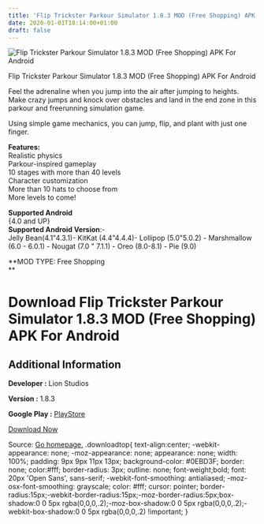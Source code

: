 ```yaml
---
title: 'Flip Trickster Parkour Simulator 1.8.3 MOD (Free Shopping) APK For Android'
date: 2020-01-01T18:14:00+01:00
draft: false
---
```


![Flip Trickster Parkour Simulator 1.8.3 MOD (Free Shopping) APK For Android](https://i1.wp.com/apkhome.net/wp-content/uploads/2020/01/Flip-Trickster-Parkour-Simulator-1.8.3-MOD-Free-Shopping.png "Flip Trickster Parkour Simulator 1.8.3 MOD (Free Shopping) APK For Android")

  

Flip Trickster Parkour Simulator 1.8.3 MOD (Free Shopping) APK For Android

Feel the adrenaline when you jump into the air after jumping to heights.  
Make crazy jumps and knock over obstacles and land in the end zone in this parkour and freerunning simulation game.

Using simple game mechanics, you can jump, flip, and plant with just one finger.

**Features:**  
Realistic physics  
Parkour-inspired gameplay  
10 stages with more than 40 levels  
Character customization  
More than 10 hats to choose from  
More levels to come!

**Supported Android**  
{4.0 and UP}  
**Supported Android Version**:-  
Jelly Bean(4.1"4.3.1)- KitKat (4.4"4.4.4)- Lollipop (5.0"5.0.2) - Marshmallow (6.0 - 6.0.1) - Nougat (7.0 " 7.1.1) - Oreo (8.0-8.1) - Pie (9.0)

**MOD TYPE: Free Shopping  
**

Download Flip Trickster Parkour Simulator 1.8.3 MOD (Free Shopping) APK For Android
===================================================================================

Additional Information
----------------------

**Developer :** Lion Studios

**Version :** 1.8.3

**Google Play :** [PlayStore](https://play.google.com/store/apps/details?id=com.revolverolver.fliptrickster)

  

[Download Now](https://store4app.co/post/flip-trickster-parkour-simulator-1-8-3-mod-free-shopping-apk-for-android_1577877700)

  
Source: [Go homepage.](https://store4app.co/post/flip-trickster-parkour-simulator-1-8-3-mod-free-shopping-apk-for-android_1577877700) .downloadtop{ text-align:center; -webkit-appearance: none; -moz-appearance: none; appearance: none; width: 100%; padding: 9px 9px 11px 13px; background-color: #0EBD3F; border: none; color:#fff; border-radius: 3px; outline: none; font-weight;bold; font: 20px 'Open Sans', sans-serif; -webkit-font-smoothing: antialiased; -moz-osx-font-smoothing: grayscale; color: #fff; cursor: pointer; border-radius:15px;-webkit-border-radius:15px;-moz-border-radius:5px;box-shadow:0 0 5px rgba(0,0,0,.2);-moz-box-shadow:0 0 5px rgba(0,0,0,.2);-webkit-box-shadow:0 0 5px rgba(0,0,0,.2) !important; }